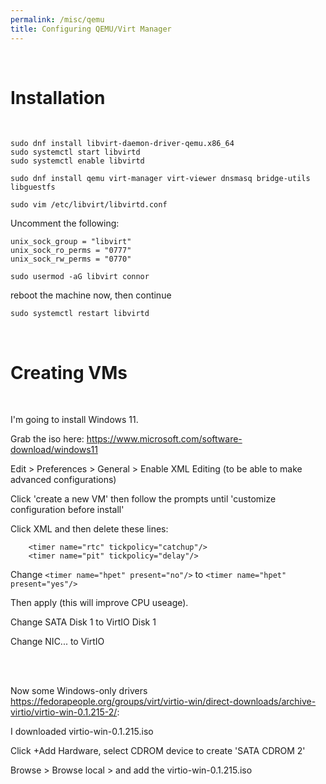 ```yaml
---
permalink: /misc/qemu
title: Configuring QEMU/Virt Manager
---
```


<br>

# Installation

<br>

```
sudo dnf install libvirt-daemon-driver-qemu.x86_64
sudo systemctl start libvirtd
sudo systemctl enable libvirtd
```

```
sudo dnf install qemu virt-manager virt-viewer dnsmasq bridge-utils libguestfs
```

```
sudo vim /etc/libvirt/libvirtd.conf
```

Uncomment the following:

```
unix_sock_group = "libvirt"
unix_sock_ro_perms = "0777"
unix_sock_rw_perms = "0770"
```

```
sudo usermod -aG libvirt connor
```

reboot the machine now, then continue

```
sudo systemctl restart libvirtd
```

<br>

# Creating VMs

<br>

I'm going to install Windows 11. 

Grab the iso here: <https://www.microsoft.com/software-download/windows11>

Edit > Preferences > General > Enable XML Editing (to be able to make advanced configurations)

Click 'create a new VM' then follow the prompts until 'customize configuration before install'

Click XML and then delete these lines:

```
    <timer name="rtc" tickpolicy="catchup"/>
    <timer name="pit" tickpolicy="delay"/>
```

Change `<timer name="hpet" present="no"/>` to `<timer name="hpet" present="yes"/>`

Then apply (this will improve CPU useage).

Change SATA Disk 1 to VirtIO Disk 1

Change NIC... to VirtIO

<br>
<br>

Now some Windows-only drivers <https://fedorapeople.org/groups/virt/virtio-win/direct-downloads/archive-virtio/virtio-win-0.1.215-2/>:

I downloaded virtio-win-0.1.215.iso 

Click +Add Hardware, select CDROM device to create 'SATA CDROM 2'

Browse > Browse local > and add the virtio-win-0.1.215.iso 




